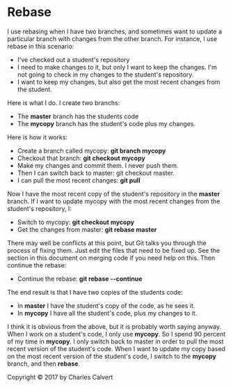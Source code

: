# Rebase

I use rebasing when I have two branches, and sometimes want to update
a particular branch with changes from the other branch. For instance,
I use rebase in this scenario:

- I've checked out a student's repository
- I need to make changes to it, but only I want to keep the changes. I'm
not going to check in my changes to the student's repository.
- I want to keep my changes, but also get the most recent changes from the student.

Here is what I do. I create two branchs:

- The **master** branch has the students code
- The **mycopy** branch has the student's code plus my changes.

Here is how it works:

- Create a branch called mycopy: **git branch mycopy**
- Checkout that branch: **git checkout mycopy**
- Make my changes and commit them. I never push them.
- Then I can switch back to master: git checkout master.
- I can pull the most recent changes: **git pull**

Now I have the most recent copy of the student's repository in the
**master** branch. If I want to update mycopy with the most
recent changes from the student's repository, I:

- Switch to mycopy: **git checkout mycopy**
- Get the changes from master: **git rebase master**

There may well be conflicts at this point, but Git talks you through
the process of fixing them. Just edit the files that need to be fixed
up. See the section in this document on merging code if you need help
on this. Then continue the rebase:

- Continue the rebase: **git rebase --continue**

The end result is that I have two copies of the students code:

- In **master** I have the student's copy of the code, as he sees it.
- In **mycopy** I have all the student's code, plus my changes to it.

I think it is obvious from the above, but it is probably worth saying
anyway. When I work on a student's code, I only use **mycopy**. So I
spend 90 percent of my time in **mycopy**. I only switch back to master
in order to pull the most recent version of the student's code. When
I want to update my copy based on the most recent version of the student's
code, I switch to the **mycopy** branch, and then **rebase**.

Copyright &copy; 2017 by Charles Calvert
